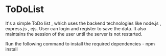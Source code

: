 # ToDoList
It's a simple ToDo list , which uses the backend technologies like node.js , express.js , ejs. User can login and register to save the data. It also maintains the session of the user until the server is not restarted.

Run the following command to install the required dependencies - 
npm install
